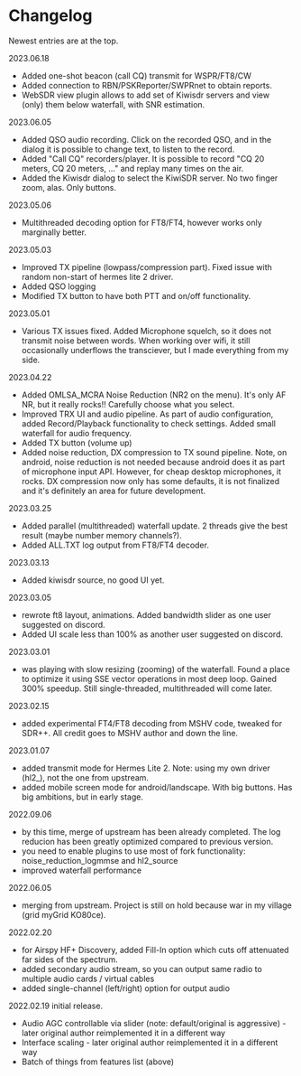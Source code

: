 # Changelog

Newest entries are at the top.

2023.06.18

* Added one-shot beacon (call CQ) transmit for WSPR/FT8/CW
* Added connection to RBN/PSKReporter/SWPRnet to obtain reports.
* WebSDR view plugin allows to add set of Kiwisdr servers and view (only) them below waterfall, with SNR estimation.

2023.06.05

* Added QSO audio recording. Click on the recorded QSO, and in the dialog it is possible to change text, to listen to the record.
* Added "Call CQ" recorders/player. It is possible to record "CQ 20 meters, CQ 20 meters, ..." and replay many times on the air.
* Added the Kiwisdr dialog to select the KiwiSDR server. No two finger zoom, alas. Only buttons. 

2023.05.06

* Multithreaded decoding option for FT8/FT4, however works only marginally better.

2023.05.03

* Improved TX pipeline (lowpass/compression part). Fixed issue with random non-start of hermes lite 2 driver.
* Added QSO logging
* Modified TX button to have both PTT and on/off functionality.

2023.05.01

* Various TX issues fixed. Added Microphone squelch, so it does not transmit noise between words. When working over wifi, it still occasionally underflows the transciever, but I made everything from my side.

2023.04.22

* Added OMLSA_MCRA Noise Reduction (NR2 on the menu). It's only AF NR, but it really rocks!! Carefully choose what you select.
* Improved TRX UI and audio pipeline. As part of audio configuration, added Record/Playback functionality to check settings. Added small waterfall for audio frequency.
* Added TX button (volume up)
* Added noise reduction, DX compression to TX sound pipeline. Note, on android, noise reduction is not needed because android does it as part of microphone input API. However, for cheap desktop microphones, it rocks. DX compression now only has some defaults, it is not finalized and it's definitely an area for future development.

2023.03.25

* Added parallel (multithreaded) waterfall update. 2 threads give the best result (maybe number memory channels?).
* Added ALL.TXT log output from FT8/FT4 decoder.

2023.03.13

* Added kiwisdr source, no good UI yet. 

2023.03.05

* rewrote ft8 layout, animations. Added bandwidth slider as one user suggested on discord. 
* Added UI scale less than 100% as another user suggested on discord.

2023.03.01

* was playing with slow resizing (zooming) of the waterfall. Found a place to optimize it using SSE vector operations in most deep loop.
  Gained 300% speedup. Still single-threaded, multithreaded will come later.

2023.02.15

* added experimental FT4/FT8 decoding from MSHV code, tweaked for SDR++. All credit goes to MSHV author and down the line.


2023.01.07

* added transmit mode for Hermes Lite 2. Note: using my own driver (hl2_), not the one from upstream.
* added mobile screen mode for android/landscape. With big buttons. Has big ambitions, but in early stage.

2022.09.06

* by this time, merge of upstream has been already completed. The log reducion has been greatly optimized compared to previous version.
* you need to enable plugins to use most of fork functionality: noise_reduction_logmmse and hl2_source
* improved waterfall performance


2022.06.05

* merging from upstream. Project is still on hold because war in my village (grid myGrid KO80ce).



2022.02.20

* for Airspy HF+ Discovery, added Fill-In option which cuts off attenuated far sides of the spectrum.
* added secondary audio stream, so you can output same radio to multiple audio cards / virtual cables
* added single-channel (left/right) option for output audio


2022.02.19 initial release.

* Audio AGC controllable via slider (note: default/original is aggressive) - later original author reimplemented it in a different way
* Interface scaling - later original author reimplemented it in a different way
* Batch of things from features list (above)
